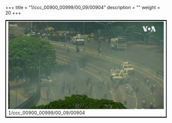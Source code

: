 +++
title = "1/ccc_00900_00999/00_09/00904"
description = ""
weight = 20
+++

<table style="border:2px solid black;max-width:800px;max-height:800px;" 
><tr><td>
<img class="center-fit-jpg"
src="/jpg_/aaa_20190430_NxaOmWaI8sI_00903.jpg">
1/ccc_00900_00999/00_09/00904
</img></td></tr></table>
